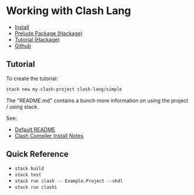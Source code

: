 # Working with Clash Lang

- [Install](https://clash-lang.org/install/linux/)
- [Prelude Package (Hackage)](https://hackage.haskell.org/package/clash-prelude-1.8.1)
- [Tutorial (Hackage)](https://hackage.haskell.org/package/clash-prelude-1.8.1/docs/Clash-Tutorial.html)
- [Github](https://github.com/clash-lang/clash-compiler)

## Tutorial

To create the tutorial:

``` bash
stack new my-clash-project clash-lang/simple
```

The "README.md" contains a bunch more information on using the project / using
stack.

See: 

- [Default README](tutorial01/README.md)
- [Clash Compiler Install Notes](docs/installing.rst)

## Quick Reference

- `stack build`
- `stack test`
- `stack run clash -- Example.Project --vhdl`
- `stack run clashi`
